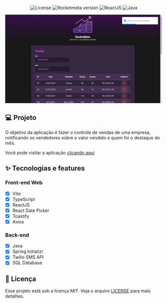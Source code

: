 <p align="center">
  <img alt="License" src="https://img.shields.io/badge/License-MIT-6627cc?style=for-the-badge">

  <img alt="Rocketmeta version" src="https://img.shields.io/badge/RocketMeta-v1.0-6627cc?style=for-the-badge">

  <img alt="ReactJS" src="https://img.shields.io/badge/react-%2320232a.svg?style=for-the-badge&logo=react&logoColor=%2361DAFB" />

  <img alt="Java" src="https://img.shields.io/badge/java-%23ED8B00.svg?style=for-the-badge&logo=java&logoColor=white" />
</p>

![cover](.github/preview.png)

## 💻 Projeto

O objetivo da aplicação é fazer o controle de vendas de uma empresa, notificando os vendedores sobre o valor vendido e quem foi o destaque do mês.

Você pode visitar a aplicação [clicando aqui](https://rocketmeta.netlify.app)

## ✨ Tecnologias e features

### Front-end Web

- [x] Vite
- [x] TypeScript
- [x] ReactJS
- [x] React Date Picker
- [x] Toastify
- [x] Axios

### Back-end

- [x] Java
- [x] Spring Initializr
- [x] Twilio SMS API
- [x] SQL Database

## 📄 Licença

Esse projeto está sob a licença MIT. Veja o arquivo [LICENSE](.github/LICENSE.md) para mais detalhes.
